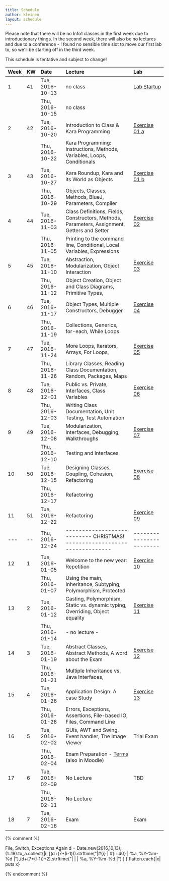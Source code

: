 ```yaml
---
title: Schedule
author: kleinen
layout: schedule
---
```




Please note that there will be no Info1 classes in the first week due to introductionary things.
 In the second week, there will also be no lectures and due to a conference -
 I found no sensible time slot to move our first lab to, so we'll be starting off in the third week.

This schedule is tentative and subject to change!



| Week | KW | Date            | Lecture                                                                                                | Lab                                         |
|:-----|:---|:----------------|:-------------------------------------------------------------------------------------------------------|:--------------------------------------------|
| 1    | 41 | Tue, 2016-10-13 | no class                                                                                               | [Lab Startup](../labs/exercise-00)     |
|      |    | Thu, 2016-10-15 | no class                                                                                               |                                             |
| 2    | 42 | Tue, 2016-10-20 | Introduction to Class & Kara Programming                                                               | [Exercise 01 a](../labs/exercise-01-a) |
|      |    | Thu, 2016-10-22 | Kara Programming: Instructions, Methods, Variables, Loops, Conditionals                                |                                             |
| 3    | 43 | Tue, 2016-10-27 | Kara Roundup, Kara and its World as Objects                                                            | [Exercise 01 b](../labs/exercise-01-b) |
|      |    | Thu, 2016-10-29 | Objects, Classes, Methods, BlueJ, Parameters,  Compiler                                                |                                             |
| 4    | 44 | Tue, 2016-11-03 | Class Definitions, Fields, Constructors, Methods, Parameters, Assignment, Getters and Setter           | [Exercise 02](../labs/exercise-02)     |
|      |    | Thu, 2016-11-05 | Printing to the command line, Conditional, Local Variables, Expressions                                |                                             |
| 5    | 45 | Tue, 2016-11-10 | Abstraction, Modularization, Object Interaction                                                        | [Exercise 03](../labs/exercise-03)     |
|      |    | Thu, 2016-11-12 | Object Creation, Object and Class Diagrams, Primitive Types,                                           |                                             |
| 6    | 46 | Tue, 2016-11-17 | Object Types, Multiple Constructors, Debugger                                                          | [Exercise 04](../labs/exercise-04)     |
|      |    | Thu, 2016-11-19 | Collections, Generics, for-each, While Loops                                                           |                                             |
| 7    | 47 | Tue, 2016-11-24 | More Loops, Iterators, Arrays, For Loops,                                                              | [Exercise 05](../labs/exercise-05)     |
|      |    | Thu, 2016-11-26 | Library Classes, Reading Class Documentation, Random, Packages, Maps                                   |                                             |
| 8    | 48 | Tue, 2016-12-01 | Public vs. Private, Interfaces, Class Variables                                                        | [Exercise 06](../labs/exercise-06)     |
|      |    | Thu, 2016-12-03 | Writing Class Documentation, Unit Testing, Test Automation                                             |                                             |
| 9    | 49 | Tue, 2016-12-08 | Modularization, Interfaces, Debugging, Walkthroughs                                                    | [Exercise 07](../labs/exercise-07)     |
|      |    | Thu, 2016-12-10 | Testing and Interfaces                                                                                 |                                             |
| 10   | 50 | Tue, 2016-12-15 | Designing Classes, Coupling, Cohesion, Refactoring                                                     | [Exercise 08](../labs/exercise-08)     |
|      |    | Thu, 2016-12-17 | Refactoring                                                                                            |                                             |
| 11   | 51 | Tue, 2016-12-22 | Refactoring                                                                                            | [Exercise 09](../labs/exercise-09)     |
| ---  | -- | Thu, 2016-12-24 | --------------------------- CHRISTMAS!   ---------------------------------                             | ------------------------                    |
| 12   | 1  | Tue, 2016-01-05 | Welcome to the new year: Repetition                                                                    | [Exercise 10](../labs/exercise-10)     |
|      |    | Thu, 2016-01-07 | Using the main, Inheritance, Subtyping, Polymorphism, Protected                                        |                                             |
| 13   | 2  | Tue, 2016-01-12 | Casting, Polymorphism, Static vs. dynamic typing, Overriding, Object equality                          | [Exercise 11](../labs/exercise-11)     |
|      |    | Thu, 2016-01-14 | - no lecture -                                                                                         |                                             |
| 14   | 3  | Tue, 2016-01-19 | Abstract Classes, Abstract Methods, A word about the Exam                                              | [Exercise 12](../labs/exercise-12)     |
|      |    | Thu, 2016-01-21 | Multiple Inheritance vs. Java Interfaces,                                                              |                                             |
| 15   | 4  | Tue, 2016-01-26 | Application Design: A case Study                                                                       | [Exercise 13](../labs/exercise-13)     |
|      |    | Thu, 2016-01-28 | Errors, Exceptions, Assertions, File-based IO, Files, Command Line                                     |                                             |
| 16   | 5  | Tue, 2016-02-02 | GUIs, AWT and Swing, Event handler, The Image Viewer                                                   | Trial Exam                                  |
|      |    | Thu, 2016-02-04 | Exam Preparation - [Terms](https://github.com/bkleinen/bkleinen.github.io/wiki/Info1) (also in Moodle) |                                             |
| 17   | 6  | Tue, 2016-02-09 | No Lecture                                                                                             | TBD                                         |
|      |    | Thu, 2016-02-11 | No Lecture                                                                                             |                                             |
| 18   | 7  | Tue, 2016-02-16 | Exam                                                                                                   | Exam                                        |


{% comment %}

File, Switch, Exceptions Again
d = Date.new(2016,10,13);(1..18).to_a.collect{|i| [(d+(7*(i-1))).strftime("|#{i} | #{i+40} | %a, %Y-%m-%d |"),(d+(7*(i-1))+2).strftime("|   |    | %a, %Y-%m-%d |") ] }.flatten.each{|x| puts x}

{% endcomment %}
